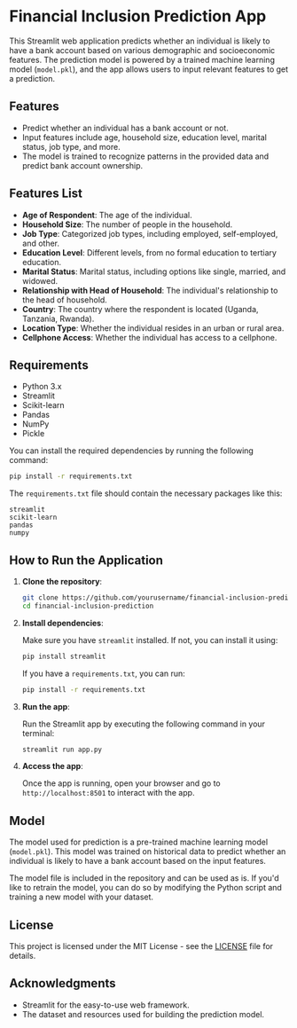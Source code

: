 
# Financial Inclusion Prediction App

This Streamlit web application predicts whether an individual is likely to have a bank account based on various demographic and socioeconomic features. The prediction model is powered by a trained machine learning model (`model.pkl`), and the app allows users to input relevant features to get a prediction.

## Features

- Predict whether an individual has a bank account or not.
- Input features include age, household size, education level, marital status, job type, and more.
- The model is trained to recognize patterns in the provided data and predict bank account ownership.

## Features List

- **Age of Respondent**: The age of the individual.
- **Household Size**: The number of people in the household.
- **Job Type**: Categorized job types, including employed, self-employed, and other.
- **Education Level**: Different levels, from no formal education to tertiary education.
- **Marital Status**: Marital status, including options like single, married, and widowed.
- **Relationship with Head of Household**: The individual's relationship to the head of household.
- **Country**: The country where the respondent is located (Uganda, Tanzania, Rwanda).
- **Location Type**: Whether the individual resides in an urban or rural area.
- **Cellphone Access**: Whether the individual has access to a cellphone.

## Requirements

- Python 3.x
- Streamlit
- Scikit-learn
- Pandas
- NumPy
- Pickle

You can install the required dependencies by running the following command:

```bash
pip install -r requirements.txt
```

The `requirements.txt` file should contain the necessary packages like this:

```
streamlit
scikit-learn
pandas
numpy
```

## How to Run the Application

1. **Clone the repository**:

    ```bash
    git clone https://github.com/yourusername/financial-inclusion-prediction.git
    cd financial-inclusion-prediction
    ```

2. **Install dependencies**:

    Make sure you have `streamlit` installed. If not, you can install it using:

    ```bash
    pip install streamlit
    ```

    If you have a `requirements.txt`, you can run:

    ```bash
    pip install -r requirements.txt
    ```

3. **Run the app**:

    Run the Streamlit app by executing the following command in your terminal:

    ```bash
    streamlit run app.py
    ```

4. **Access the app**:

    Once the app is running, open your browser and go to `http://localhost:8501` to interact with the app.

## Model

The model used for prediction is a pre-trained machine learning model (`model.pkl`). This model was trained on historical data to predict whether an individual is likely to have a bank account based on the input features.

The model file is included in the repository and can be used as is. If you'd like to retrain the model, you can do so by modifying the Python script and training a new model with your dataset.

## License

This project is licensed under the MIT License - see the [LICENSE](LICENSE) file for details.

## Acknowledgments

- Streamlit for the easy-to-use web framework.
- The dataset and resources used for building the prediction model.
